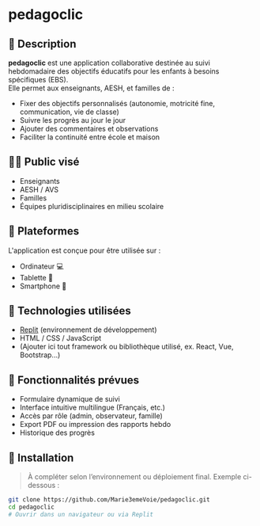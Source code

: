 # pedagoclic

## 🌱 Description

**pedagoclic** est une application collaborative destinée au suivi hebdomadaire des objectifs éducatifs pour les enfants à besoins spécifiques (EBS).  
Elle permet aux enseignants, AESH, et familles de :

- Fixer des objectifs personnalisés (autonomie, motricité fine, communication, vie de classe)
- Suivre les progrès au jour le jour
- Ajouter des commentaires et observations
- Faciliter la continuité entre école et maison

## 🧑‍🏫 Public visé

- Enseignants
- AESH / AVS
- Familles
- Équipes pluridisciplinaires en milieu scolaire

## 📱 Plateformes

L'application est conçue pour être utilisée sur :
- Ordinateur 💻
- Tablette 📱
- Smartphone 📲

## 🔧 Technologies utilisées

- [Replit](https://replit.com/) (environnement de développement)
- HTML / CSS / JavaScript
- (Ajouter ici tout framework ou bibliothèque utilisé, ex. React, Vue, Bootstrap...)

## 🚀 Fonctionnalités prévues

- Formulaire dynamique de suivi
- Interface intuitive multilingue (Français, etc.)
- Accès par rôle (admin, observateur, famille)
- Export PDF ou impression des rapports hebdo
- Historique des progrès

## 📝 Installation

> À compléter selon l’environnement ou déploiement final. Exemple ci-dessous :

```bash
git clone https://github.com/Marie3emeVoie/pedagoclic.git
cd pedagoclic
# Ouvrir dans un navigateur ou via Replit
